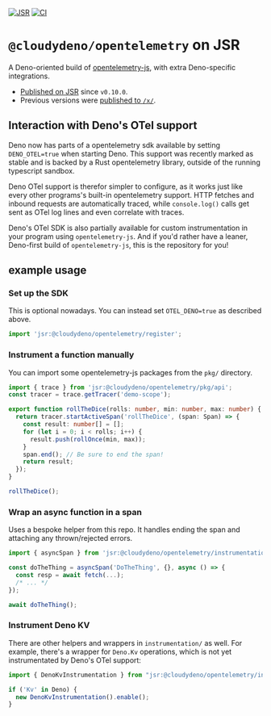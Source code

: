 [![JSR](https://jsr.io/badges/@cloudydeno/opentelemetry)](https://jsr.io/@cloudydeno/opentelemetry)
[![CI](https://github.com/cloudydeno/opentelemetry/actions/workflows/deno-ci.yml/badge.svg)](https://github.com/cloudydeno/opentelemetry/actions/workflows/deno-ci.yml)


# `@cloudydeno/opentelemetry` on JSR

A Deno-oriented build of [opentelemetry-js](https://github.com/open-telemetry/opentelemetry-js),
with extra Deno-specific integrations.

* [Published on JSR](https://jsr.io/@cloudydeno/opentelemetry) since `v0.10.0`.
* Previous versions were [published to `/x/`](https://deno.land/x/observability).

## Interaction with Deno's OTel support
Deno now has parts of a opentelemetry sdk available by setting `DENO_OTEL=true` when starting Deno.
This support was recently marked as stable and is backed by a Rust opentelemetry library,
outside of the running typescript sandbox.

Deno OTel support is therefor simpler to configure, as it works just like every other programs's
built-in opentelemetry support. HTTP fetches and inbound requests are automatically traced,
while `console.log()` calls get sent as OTel log lines and even correlate with traces.

Deno's OTel SDK is also partially available for custom instrumentation in your program using `opentelemetry-js`.
And if you'd rather have a leaner, Deno-first build of `opentelemetry-js`, this is the repository for you!

## example usage

### Set up the SDK
This is optional nowadays. You can instead set `OTEL_DENO=true` as described above.

```ts
import 'jsr:@cloudydeno/opentelemetry/register';
```

### Instrument a function manually
You can import some opentelemetry-js packages from the `pkg/` directory.

```ts
import { trace } from 'jsr:@cloudydeno/opentelemetry/pkg/api';
const tracer = trace.getTracer('demo-scope');

export function rollTheDice(rolls: number, min: number, max: number) {
  return tracer.startActiveSpan('rollTheDice', (span: Span) => {
    const result: number[] = [];
    for (let i = 0; i < rolls; i++) {
      result.push(rollOnce(min, max));
    }
    span.end(); // Be sure to end the span!
    return result;
  });
}

rollTheDice();
```

### Wrap an async function in a span

Uses a bespoke helper from this repo.
It handles ending the span and attaching any thrown/rejected errors.

```ts
import { asyncSpan } from 'jsr:@cloudydeno/opentelemetry/instrumentation/async.ts';

const doTheThing = asyncSpan('DoTheThing', {}, async () => {
  const resp = await fetch(...);
  /* ... */
});

await doTheThing();
```

### Instrument Deno KV

There are other helpers and wrappers in `instrumentation/` as well.
For example, there's a wrapper for `Deno.Kv` operations,
which is not yet instrumentated by Deno's OTel support:

```ts
import { DenoKvInstrumentation } from "jsr:@cloudydeno/opentelemetry/instrumentation/deno-kv.ts";

if ('Kv' in Deno) {
  new DenoKvInstrumentation().enable();
}
```
